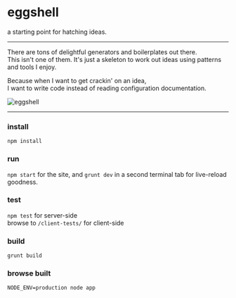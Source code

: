 eggshell
========

a starting point for hatching ideas.

------

There are tons of delightful generators and boilerplates out there.  
This isn't one of them. It's just a skeleton to work out ideas using
patterns and tools I enjoy.

Because when I want to get crackin' on an idea,  
I want to write code instead of reading configuration documentation.

![eggshell](https://raw.github.com/twalker/eggshell/master/public/img/get-crackin.jpg "Get crackin'")

------
### install
`npm install`


### run
`npm start` for the site, and `grunt dev` in a second terminal tab for live-reload goodness.

### test
`npm test` for server-side  
browse to `/client-tests/` for client-side

### build
`grunt build`

### browse built
`NODE_ENV=production node app`
